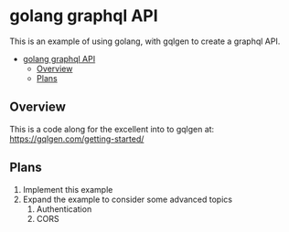 # golang graphql API

This is an example of using golang, with gqlgen to create a graphql API.

- [golang graphql API](#golang-graphql-api)
  - [Overview](#overview)
  - [Plans](#plans)

## Overview

This is a code along for the excellent into to gqlgen at: https://gqlgen.com/getting-started/

## Plans

1. Implement this example
2. Expand the example to consider some advanced topics
   1. Authentication
   2. CORS
